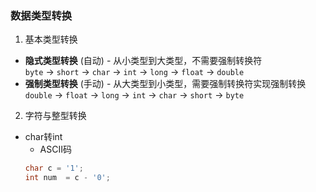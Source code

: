 ### 数据类型转换
1. 基本类型转换
* **隐式类型转换** (自动) - 从小类型到大类型，不需要强制转换符  
    `byte` -> `short` -> `char` -> `int` -> `long` -> `float` -> `double`
* **强制类型转换** (手动) - 从大类型到小类型，需要强制转换符实现强制转换  
    `double` -> `float` -> `long` -> `int` -> `char` -> `short` -> `byte`
2. 字符与整型转换
* char转int
    * ASCII码
    ```java
    char c = '1';
    int num  = c - '0';
	```